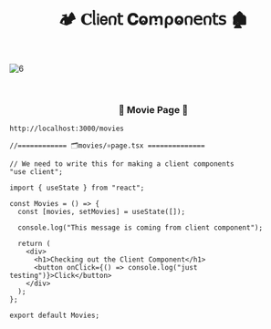 <h1  align="center" > 🏕️ 𝐂ᥣ𝗂𝖾𐓣𝗍 𝐂ⱺꭑρⱺ𐓣𝖾𐓣𝗍𝗌 🏚️ </h1>

</br>

![6](https://github.com/user-attachments/assets/44e2abc8-a2b7-4e4a-b685-8ae044a27928)

</br>

<h3 align="center" > 🐇 Movie Page 🦚</h3>

```dash
http://localhost:3000/movies
```

```TSX
//============ 🗂️movies/⚛️page.tsx ============== 

// We need to write this for making a client components
"use client"; 

import { useState } from "react";

const Movies = () => {
  const [movies, setMovies] = useState([]);

  console.log("This message is coming from client component");

  return (
    <div>
      <h1>Checking out the Client Component</h1>
      <button onClick={() => console.log("just testing")}>Click</button>
    </div>
  );
};

export default Movies;

```
